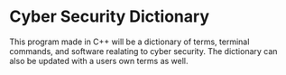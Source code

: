 # Cyber Security Dictionary

This program made in C++ will be a dictionary of terms, terminal commands, and software realating to cyber security.  The dictionary can also be updated with a users own 
terms as well.  
